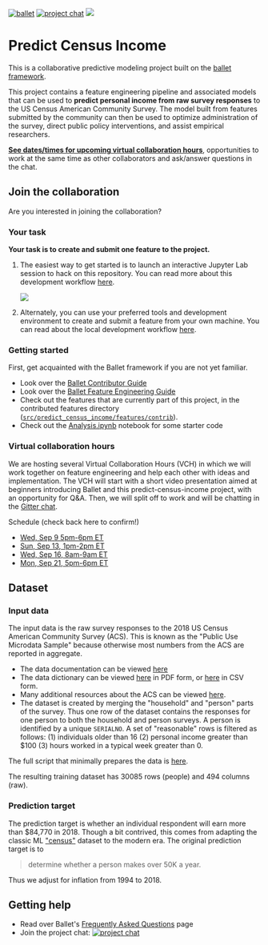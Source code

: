 [![ballet](https://img.shields.io/static/v1?label=built%20with&message=ballet&color=FCDD35)](https://github.com/HDI-Project/ballet)
[![project chat](https://badges.gitter.im/ballet-project/predict-census-income.svg)](https://gitter.im/ballet-project/predict-census-income?utm_source=badge&utm_medium=badge&utm_campaign=pr-badge)
<a href="https://mybinder.org/v2/gh/HDI-Project/ballet-predict-census-income/master?urlpath=lab" target="_blank" rel="nofollow"><img src="https://mybinder.org/badge_logo.svg" style="max-width:100%;"></a>

# Predict Census Income

This is a collaborative predictive modeling project built on the [ballet framework](https://github.com/HDI-Project/ballet).

This project contains a feature engineering pipeline and associated models that can be used to **predict personal income from raw survey responses** to the US Census American Community Survey. The model built from features submitted by the community can then be used to optimize administration of the survey, direct public policy interventions, and assist empirical researchers.

[**See dates/times for upcoming virtual collaboration hours**](#virtual-collaboration-hours), opportunities to work at the same time as other collaborators and ask/answer questions in the chat.

## Join the collaboration

Are you interested in joining the collaboration?

### Your task

**Your task is to create and submit one feature to the project.**

1. The easiest way to get started is to launch an interactive Jupyter Lab session to hack on this repository. You can read more about this development workflow [here](https://hdi-project.github.io/ballet/contributor_guide.html#cloud-feature-development-workflow).

    <a href="https://mybinder.org/v2/gh/HDI-Project/ballet-predict-census-income/master?urlpath=lab" target="_blank" rel="nofollow" ><img src="https://mybinder.org/badge_logo.svg" style="max-width:100%;"></a>

2. Alternately, you can use your preferred tools and development environment to create and submit a feature from your own machine. You can read about the local development workflow [here](https://hdi-project.github.io/ballet/contributor_guide.html#local-feature-development-workflow).

### Getting started

First, get acquainted with the Ballet framework if you are not yet familiar.

- Look over the [Ballet Contributor Guide](https://hdi-project.github.io/ballet/contributor_guide.html)
- Look over the [Ballet Feature Engineering Guide](https://hdi-project.github.io/ballet/feature_engineering_guide.html)
- Check out the features that are currently part of this project, in the contributed features directory ([`src/predict_census_income/features/contrib`](src/predict_census_income/features/contrib)).
- Check out the [Analysis.ipynb](notebooks/Analysis.ipynb) notebook for some starter code

### Virtual collaboration hours

We are hosting several Virtual Collaboration Hours (VCH) in which we will work together on feature engineering and help each other with ideas and implementation. The VCH will start with a short video presentation aimed at beginners introducing Ballet and this predict-census-income project, with an opportunity for Q&A. Then, we will split off to work and will be chatting in the [Gitter chat](https://gitter.im/ballet-project/predict-census-income).

Schedule (check back here to confirm!)

- [Wed, Sep 9 5pm-6pm ET](./docs/vch-event-0.ics)
- [Sun, Sep 13, 1pm-2pm ET](./docs/vch-event-1.ics)
- [Wed, Sep 16, 8am-9am ET](./docs/vch-event-2.ics)
- [Mon, Sep 21, 5pm-6pm ET](./docs/vch-event-3.ics)

## Dataset

### Input data

The input data is the raw survey responses to the 2018 US Census American Community Survey (ACS). This is known as the "Public Use Microdata Sample" because otherwise most numbers from the ACS are reported in aggregate.

* The data documentation can be viewed [here](https://mit-dai-ballet.s3.amazonaws.com/census/ACS2018_PUMS_README.pdf)
* The data dictionary can be viewed [here](https://mit-dai-ballet.s3.amazonaws.com/census/PUMS_Data_Dictionary_2018.pdf) in PDF form, or [here](https://mit-dai-ballet.s3.amazonaws.com/census/PUMS_Data_Dictionary_2018.csv) in CSV form.
* Many additional resources about the ACS can be viewed [here](https://acsdatacommunity.prb.org/acs-data-products--resources/).
* The dataset is created by merging the "household" and "person" parts of the survey. Thus one row of the dataset contains the responses for one person to both the household and person surveys. A person is identified by a unique `SERIALNO`. A set of "reasonable" rows is filtered as follows: (1) individuals older than 16 (2) personal income greater than $100 (3) hours worked in a typical week greater than 0.

The full script that minimally prepares the data is [here](.bin/split/main.py).

The resulting training dataset has 30085 rows (people) and 494 columns (raw).

### Prediction target

The prediction target is whether an individual respondent will earn more than $84,770 in 2018. Though a bit contrived, this comes from adapting the classic ML ["census"](https://archive.ics.uci.edu/ml/datasets/Census+Income) dataset to the modern era. The original prediction target is to

> determine whether a person makes over 50K a year.

Thus we adjust for inflation from 1994 to 2018.

## Getting help

* Read over Ballet's [Frequently Asked Questions](https://hdi-project.github.io/ballet/faq.html) page
* Join the project chat:
    [![project chat](https://badges.gitter.im/ballet-project/predict-census-income.svg)](https://gitter.im/ballet-project/predict-census-income?utm_source=badge&utm_medium=badge&utm_campaign=pr-badge)
